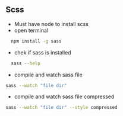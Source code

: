
##  Scss
- Must have node to install scss
- open terminal  
```bash
  npm install -g sass
```

- chek if sass is installed 
```bash
  sass --help
```

-  compile and watch sass file 
```bash
sass --watch "file dir"
```

-  compile and watch sass file compressed
```bash
sass --watch "file dir" --style compressed
```

